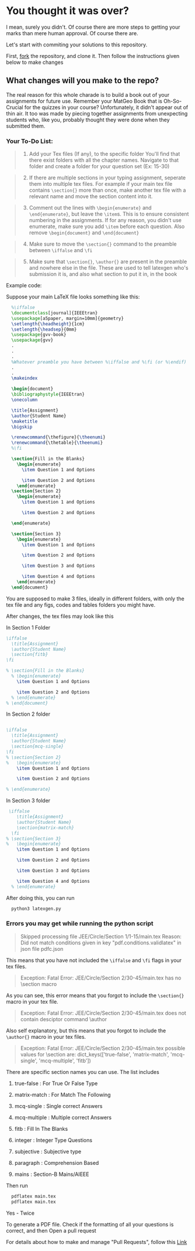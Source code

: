 # You thought it was over? 
  I mean, surely you didn't. Of course there are more steps to getting your marks than mere human approval. Of course there are.
    
  Let's start with commiting your solutions to this repository.
  
  First, [fork](https://docs.github.com/en/pull-requests/collaborating-with-pull-requests/working-with-forks/fork-a-repo) the repository, and clone it. Then follow the instructions given below to make changes
  ## What changes will you make to the repo?

  The real reason for this whole charade is to build a book out of your assignments for future use. Remember your MatGeo Book that is Oh-So-Crucial for the quizzes in your course? Unfortunately, it didn't appear out of thin air. It too was made by piecing together assignments from unexpecting students who, like you, probably thought they were done when they submitted them.

  ### Your To-Do List:

>1. Add your Tex files (If any), to the specific folder
You'll find that there exist folders with all the chapter names. Navigate to that folder and create a folder for your question set (Ex: 15-30)

>2. If there are multiple sections in your typing assignment, seperate them into multiple tex files.
For example if your main tex file contains `\section{}` more than once, make another tex file with a relevant name and move the section content into it.
  
>3. Comment out the lines with `\begin{enumerate}` and `\end{enumerate}`, but leave the `\item`s. This is to ensure consistent numbering in the assignments. If for any reason, you didn't use enumerate, make sure you add `\item` before each question. Also remove `\begin{document}` and `\end{document}`

>4. Make sure to move the `\section{}` command to the preamble between `\iffalse` and `\fi` 

>5. Make sure that `\section{}`, `\author{}` are present in the preamble and nowhere else in the file. These are used to tell latexgen who's submission it is, and also what section to put it in, in the book 
  
Example code:

Suppose your main LaTeX file looks something like this:

  ```latex
    %\iffalse
    \documentclass[journal]{IEEEtran}
    \usepackage[a5paper, margin=10mm]{geometry}
    \setlength{\headheight}{1cm} 
    \setlength{\headsep}{0mm}  
    \usepackage{gvv-book}
    \usepackage{gvv}
    .
    .
    .
    %Whatever preamble you have between %\iffalse and %\fi (or %\endif)
    . 
    . 
    \makeindex

    \begin{document}
    \bibliographystyle{IEEEtran}
    \onecolumn

    \title{Assignment}
    \author{Student Name}
    \maketitle
    \bigskip

    \renewcommand{\thefigure}{\theenumi}
    \renewcommand{\thetable}{\theenumi}
    %\fi

    \section{Fill in the Blanks}
      \begin{enumerate}
        \item Question 1 and Options

        \item Question 2 and Options
      \end{enumerate}
    \section{Section 2}
      \begin{enumerate}
        \item Question 1 and Options

        \item Question 2 and Options

    \end{enumerate}

    \section{Section 3}
      \begin{enumerate}
        \item Question 1 and Options

        \item Question 2 and Options

        \item Question 3 and Options

        \item Question 4 and Options
      \end{enumerate}
    \end{document}
   ```
  You are supposed to make 3 files, ideally in different folders, with only the tex file and any figs, codes and tables folders you might have.

After changes, the tex files may look like this

In Section 1 Folder
  ```latex
  \iffalse
    \title{Assignment}
    \author{Student Name}
    \section{fitb}
  \fi

  % \section{Fill in the Blanks}
    % \begin{enumerate}
      \item Question 1 and Options

      \item Question 2 and Options
    % \end{enumerate}
  % \end{document}
  ```
  In Section 2 folder
  ```latex

  \iffalse
    \title{Assignment}
    \author{Student Name}
    \section{mcq-single}
  \fi
  % \section{Section 2}
  %   \begin{enumerate}
      \item Question 1 and Options

      \item Question 2 and Options

  % \end{enumerate}
  ```
  In Section 3 folder
  ```latex
   \iffalse
      \title{Assignment}
      \author{Student Name}
      \section{matrix-match}
    \fi
  % \section{Section 3}
  %   \begin{enumerate}
      \item Question 1 and Options

      \item Question 2 and Options

      \item Question 3 and Options

      \item Question 4 and Options
    % \end{enumerate}
  ```

After doing this, you can run 
```bash
  python3 latexgen.py
```

### Errors you may get while running the python script 

  > Skipped processing file JEE/Circle/Section 1/1-15/main.tex Reason: Did not match conditions given in key "pdf.conditions.validlatex" in json file pdfc.json

This means that you have not included the `\iffalse` and `\fi` flags in your tex files.

  > Exception: Fatal Error: JEE/Circle/Section 2/30-45/main.tex has no \section macro

As you can see, this error means that you forgot to include the `\section{}` macro in your tex file.

  > Exception: Fatal Error: JEE/Circle/Section 2/30-45/main.tex does not contain desciptor command \\author

Also self explanatory, but this means that you forgot to include the `\author{}` macro in your tex files.

  > Exception: Fatal Error: JEE/Circle/Section 2/30-45/main.tex possible values for \section are: dict_keys(['true-false', 'matrix-match', 'mcq-single', 'mcq-multiple', 'fitb'])

There are specific section names you can use. The list includes
  
  1. true-false : For True Or False Type 
    
  2. matrix-match : For Match The Following
    
  3. mcq-single : Single correct Answers
   
  4. mcq-multiple : Multiple correct Answers

  5. fitb : Fill In The Blanks

  6. integer : Integer Type Questions

  7. subjective : Subjective type

  8. paragraph : Comprehension Based

  9. mains : Section-B Mains/AIEEE


Then run
```sh
  pdflatex main.tex
  pdflatex main.tex
```
Yes - Twice

To generate a PDF file. Check if the formatting of all your questions is correct, and then Open a pull request


  For details about how to make and manage "Pull Requests", follow this [Link](https://docs.github.com/en/get-started/exploring-projects-on-github/contributing-to-a-project)
